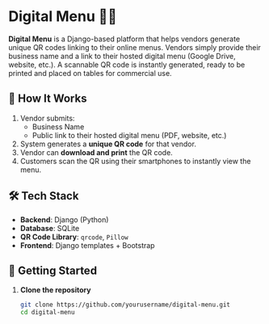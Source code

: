 # Digital Menu 🍴📱

**Digital Menu** is a Django-based platform that helps vendors generate unique QR codes linking to their online menus. Vendors simply provide their business name and a link to their hosted digital menu (Google Drive, website, etc.). A scannable QR code is instantly generated, ready to be printed and placed on tables for commercial use.

## 🔧 How It Works

1. Vendor submits:
   - Business Name
   - Public link to their hosted digital menu (PDF, website, etc.)
2. System generates a **unique QR code** for that vendor.
3. Vendor can **download and print** the QR code.
4. Customers scan the QR using their smartphones to instantly view the menu.


## 🛠️ Tech Stack

- **Backend**: Django (Python)
- **Database**: SQLite
- **QR Code Library**: `qrcode`, `Pillow`
- **Frontend**: Django templates + Bootstrap

## 🚀 Getting Started

1. **Clone the repository**
   ```bash
   git clone https://github.com/yourusername/digital-menu.git
   cd digital-menu
